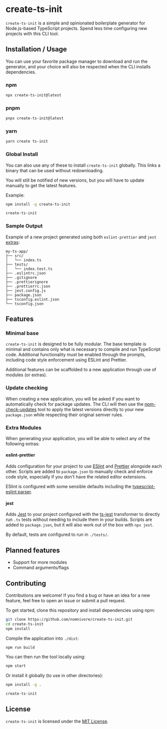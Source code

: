 # create-ts-init

`create-ts-init` is a simple and opinionated boilerplate generator for Node.js-based TypeScript projects. Spend less time configuring new projects with this CLI tool.

## Installation / Usage

You can use your favorite package manager to download and run the generator, and your choice will also be respected when the CLI installs dependencies.

### npm

```bash
npx create-ts-init@latest
```

### pnpm

```bash
pnpx create-ts-init@latest
```

### yarn

```bash
yarn create ts-init
```

### Global Install

You can also use any of these to install `create-ts-init` globally. This links a binary that can be used without redownloading.

You will still be notified of new versions, but you will have to update manually to get the latest features.

Example:

```bash
npm install -g create-ts-init

create-ts-init
```

### Sample Output

Example of a new project generated using both `eslint-prettier` and `jest` [extras](#extra-modules):

```
my-ts-app/
├── src/
│   └── index.ts
├── tests/
│   └── index.test.ts
├── .eslintrc.json
├── .gitignore
├── .prettierignore
├── .prettierrc.json
├── jest.config.js
├── package.json
├── tsconfig.eslint.json
└── tsconfig.json
```


## Features

### Minimal base

`create-ts-init` is designed to be fully modular. The base template is minimal and contains only what is necessary to compile and run TypeScript code. Additional functionality must be enabled through the prompts, including code style enforcement using ESLint and Prettier.

Additional features can be scaffolded to a new application through use of modules (or extras).

### Update checking

When creating a new application, you will be asked if you want to automatically check for package updates. The CLI will then use the [npm-check-updates](https://github.com/raineorshine/npm-check-updates) tool to apply the latest versions directly to your new `package.json` while respecting their original semver rules.

### Extra Modules

When generating your application, you will be able to select any of the following extras:

#### eslint-prettier

Adds configuration for your project to use [ESlint](https://eslint.org) and [Prettier](https://prettier.io) alongside each other. Scripts are added to `package.json` to manually check and enforce code style, especially if you don't have the related editor extensions.

ESlint is configured with some sensible defaults including the [typescript-eslint parser](https://typescript-eslint.io).

#### jest

Adds [Jest](https://jestjs.io) to your project configured with the [ts-jest](https://www.npmjs.com/package/ts-jest) transformer to directly run `.ts` tests without needing to include them in your builds. Scripts are added to `package.json`, but it will also work out of the box with `npx jest`.

By default, tests are configured to run in `./tests/`.

## Planned features

- Support for more modules
- Command arguments/flags

## Contributing

Contributions are welcome! If you find a bug or have an idea for a new feature, feel free to open an issue or submit a pull request.

To get started, clone this repository and install dependencies using npm:

```bash
git clone https://github.com/nomnivore/create-ts-init.git
cd create-ts-init
npm install
```

Compile the application into `./dist`:

```bash
npm run build
```

You can then run the tool locally using:

```bash
npm start
```

Or install it globally (to use in other directories):

```bash
npm install -g .

create-ts-init
```

## License

`create-ts-init` is licensed under the [MIT License](https://opensource.org/licenses/MIT).
